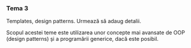 ### Tema 3

Templates, design patterns. Urmează să adaug detalii.

Scopul acestei teme este utilizarea unor concepte mai avansate de OOP (design patterns) și a programării generice, dacă este posibil.
